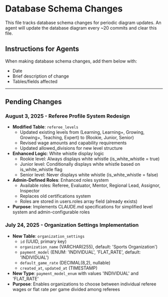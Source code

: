 # Database Schema Changes

This file tracks database schema changes for periodic diagram updates. An agent will update the database diagram every ~20 commits and clear this file.

## Instructions for Agents
When making database schema changes, add them below with:
- Date
- Brief description of change
- Tables/fields affected

---

## Pending Changes

### August 3, 2025 - Referee Profile System Redesign
- **Modified Table**: `referee_levels`
  - Updated existing levels from (Learning, Learning+, Growing, Growing+, Teaching, Expert) to (Rookie, Junior, Senior)
  - Revised wage amounts and capability requirements
  - Updated allowed_divisions for new level structure
- **Enhanced Logic**: White whistle display logic
  - Rookie level: Always displays white whistle (is_white_whistle = true)
  - Junior level: Conditionally displays white whistle based on is_white_whistle flag
  - Senior level: Never displays white whistle (is_white_whistle = false)
- **Admin-Defined Roles**: Enhanced roles system
  - Available roles: Referee, Evaluator, Mentor, Regional Lead, Assignor, Inspector
  - Replaces old certifications system
  - Roles are stored in users.roles array field (already exists)
- **Purpose**: Implements CLAUDE.md specifications for simplified level system and admin-configurable roles

### July 24, 2025 - Organization Settings Implementation
- **New Table**: `organization_settings`
  - `id` (UUID, primary key)
  - `organization_name` (VARCHAR(255), default: 'Sports Organization')
  - `payment_model` (ENUM: 'INDIVIDUAL', 'FLAT_RATE', default: 'INDIVIDUAL')
  - `default_game_rate` (DECIMAL(8,2), nullable)
  - `created_at`, `updated_at` (TIMESTAMP)
- **New Type**: `payment_model_enum` with values 'INDIVIDUAL' and 'FLAT_RATE'
- **Purpose**: Enables organizations to choose between individual referee wages or flat rate per game divided among referees
